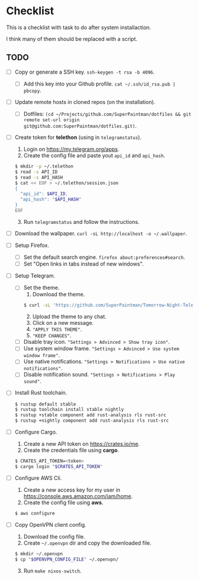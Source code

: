 # Checklist

This is a checklist with task to do after system installaction.

I think many of them should be replaced with a script.

## TODO

- [ ] Copy or generate a SSH key. `ssh-keygen -t rsa -b 4096`.

  - [ ] Add this key into your Github profile. `cat ~/.ssh/id_rsa.pub | pbcopy`.

- [ ] Update remote hosts in cloned repos (on the installation).

  - [ ] Dotfiles: `(cd ~/Projects/github.com/SuperPaintman/dotfiles && git remote set-url origin git@github.com:SuperPaintman/dotfiles.git)`.

- [ ] Create token for **telethon** (using in `telegramstatus`).

  1. Login on <https://my.telegram.org/apps>.
  2. Create the config file and paste yout `api_id` and `api_hash`.

  ```sh
  $ mkdir -p ~/.telethon
  $ read -s API_ID
  $ read -s API_HASH
  $ cat << EOF > ~/.telethon/session.json
  {
    "api_id": $API_ID,
    "api_hash": "$API_HASH"
  }
  EOF
  ```

  3. Run `telegramstatus` and follow the instructions.

- [ ] Download the wallpaper. `curl -sL http://localhost -o ~/.wallpaper`.

- [ ] Setup Firefox.

  - [ ] Set the default search engine. `firefox about:preferences#search`.
  - [ ] Set "Open links in tabs instead of new windows".

- [ ] Setup Telegram.

  - [ ] Set the theme.
    1. Download the theme.
    ```sh
    $ curl -sL 'https://github.com/SuperPaintman/Tomorrow-Night-Telegram-Theme/releases/download/v0.1.1/tomorrow-night.tdesktop-theme' -o ~/Downloads/tomorrow-night.tdesktop-theme
    ```
    2. Upload the theme to any chat.
    3. Click on a new message.
    4. `"APPLY THIS THEME"`.
    5. `"KEEP CHANGES"`.
  - [ ] Disable tray icon. `"Settings > Advinced > Show tray icon"`.
  - [ ] Use system window frame. `"Settings > Advinced > Use system window frame"`.
  - [ ] Use native notifications. `"Settings > Notifications > Use native notifications"`.
  - [ ] Disable notification sound. `"Settings > Notifications > Play sound"`.

- [ ] Install Rust toolchain.

  ```sh
  $ rustup default stable
  $ rustup toolchain install stable nightly
  $ rustup +stable component add rust-analysis rls rust-src
  $ rustup +nightly component add rust-analysis rls rust-src
  ```

- [ ] Configure Cargo.

  1. Create a new API token on <https://crates.io/me>.
  2. Create the credentials file using **cargo**.

  ```sh
  $ CRATES_API_TOKEN=<token>
  $ cargo login "$CRATES_API_TOKEN"
  ```

- [ ] Configure AWS Cli.

  1. Create a new access key for my user in <https://console.aws.amazon.com/iam/home>.
  2. Create the config file using **aws**.

  ```sh
  $ aws configure
  ```

- [ ] Copy OpenVPN client config.

  1. Download the config file.
  2. Create `~/.openvpn` dir and copy the downloaded file.

  ```sh
  $ mkdir ~/.openvpn
  $ cp "$OPENVPN_CONFIG_FILE" ~/.openvpn/
  ```

  3. Run `make nixos-switch`.
